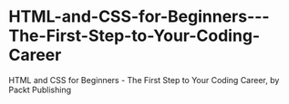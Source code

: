 # HTML-and-CSS-for-Beginners---The-First-Step-to-Your-Coding-Career
HTML and CSS for Beginners - The First Step to Your Coding Career, by Packt Publishing
